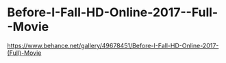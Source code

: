 # Before-I-Fall-HD-Online-2017--Full--Movie
https://www.behance.net/gallery/49678451/Before-I-Fall-HD-Online-2017-(Full)-Movie
